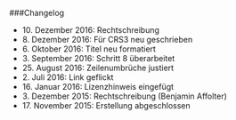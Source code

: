 ###Changelog

* 10\. Dezember 2016: Rechtschreibung
* 8\. Dezember 2016: Für CRS3 neu geschrieben
* 6\. Oktober 2016: Titel neu formatiert
* 3\. September 2016: Schritt 8 überarbeitet
* 25\. August 2016: Zeilenumbrüche justiert
* 2\. Juli 2016: Link geflickt
* 16\. Januar 2016: Lizenzhinweis eingefügt
* 3\. Dezember 2015: Rechtschreibung (Benjamin Affolter)
* 17\. November 2015: Erstellung abgeschlossen

